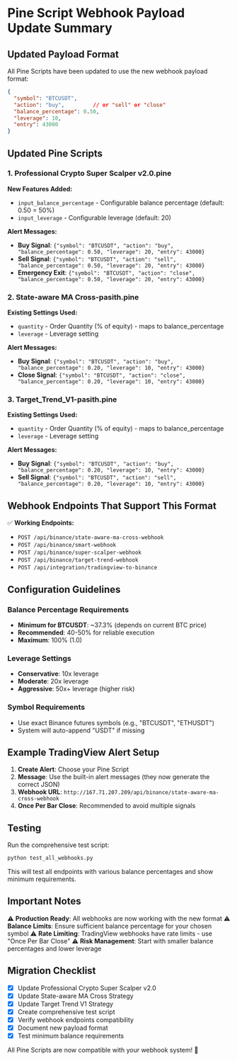 # Pine Script Webhook Payload Update Summary

## Updated Payload Format

All Pine Scripts have been updated to use the new webhook payload format:

```json
{
  "symbol": "BTCUSDT",
  "action": "buy",         // or "sell" or "close"
  "balance_percentage": 0.50,
  "leverage": 10,
  "entry": 43000
}
```

## Updated Pine Scripts

### 1. Professional Crypto Super Scalper v2.0.pine

**New Features Added:**
- `input_balance_percentage` - Configurable balance percentage (default: 0.50 = 50%)
- `input_leverage` - Configurable leverage (default: 20)

**Alert Messages:**
- **Buy Signal**: `{"symbol": "BTCUSDT", "action": "buy", "balance_percentage": 0.50, "leverage": 20, "entry": 43000}`
- **Sell Signal**: `{"symbol": "BTCUSDT", "action": "sell", "balance_percentage": 0.50, "leverage": 20, "entry": 43000}`
- **Emergency Exit**: `{"symbol": "BTCUSDT", "action": "close", "balance_percentage": 0.50, "leverage": 20, "entry": 43000}`

### 2. State-aware MA Cross-pasith.pine

**Existing Settings Used:**
- `quantity` - Order Quantity (% of equity) - maps to balance_percentage
- `leverage` - Leverage setting

**Alert Messages:**
- **Buy Signal**: `{"symbol": "BTCUSDT", "action": "buy", "balance_percentage": 0.20, "leverage": 10, "entry": 43000}`
- **Close Signal**: `{"symbol": "BTCUSDT", "action": "close", "balance_percentage": 0.20, "leverage": 10, "entry": 43000}`

### 3. Target_Trend_V1-pasith.pine

**Existing Settings Used:**
- `quantity` - Order Quantity (% of equity) - maps to balance_percentage  
- `leverage` - Leverage setting

**Alert Messages:**
- **Buy Signal**: `{"symbol": "BTCUSDT", "action": "buy", "balance_percentage": 0.20, "leverage": 10, "entry": 43000}`
- **Sell Signal**: `{"symbol": "BTCUSDT", "action": "sell", "balance_percentage": 0.20, "leverage": 10, "entry": 43000}`

## Webhook Endpoints That Support This Format

✅ **Working Endpoints:**
- `POST /api/binance/state-aware-ma-cross-webhook`
- `POST /api/binance/smart-webhook`
- `POST /api/binance/super-scalper-webhook`
- `POST /api/binance/target-trend-webhook`
- `POST /api/integration/tradingview-to-binance`

## Configuration Guidelines

### Balance Percentage Requirements
- **Minimum for BTCUSDT**: ~37.3% (depends on current BTC price)
- **Recommended**: 40-50% for reliable execution
- **Maximum**: 100% (1.0)

### Leverage Settings
- **Conservative**: 10x leverage
- **Moderate**: 20x leverage  
- **Aggressive**: 50x+ leverage (higher risk)

### Symbol Requirements
- Use exact Binance futures symbols (e.g., "BTCUSDT", "ETHUSDT")
- System will auto-append "USDT" if missing

## Example TradingView Alert Setup

1. **Create Alert**: Choose your Pine Script
2. **Message**: Use the built-in alert messages (they now generate the correct JSON)
3. **Webhook URL**: `http://167.71.207.209/api/binance/state-aware-ma-cross-webhook`
4. **Once Per Bar Close**: Recommended to avoid multiple signals

## Testing

Run the comprehensive test script:
```bash
python test_all_webhooks.py
```

This will test all endpoints with various balance percentages and show minimum requirements.

## Important Notes

⚠️ **Production Ready**: All webhooks are now working with the new format
⚠️ **Balance Limits**: Ensure sufficient balance percentage for your chosen symbol
⚠️ **Rate Limiting**: TradingView webhooks have rate limits - use "Once Per Bar Close"
⚠️ **Risk Management**: Start with smaller balance percentages and lower leverage

## Migration Checklist

- [x] Update Professional Crypto Super Scalper v2.0
- [x] Update State-aware MA Cross Strategy  
- [x] Update Target Trend V1 Strategy
- [x] Create comprehensive test script
- [x] Verify webhook endpoints compatibility
- [x] Document new payload format
- [x] Test minimum balance requirements

All Pine Scripts are now compatible with your webhook system! 🚀